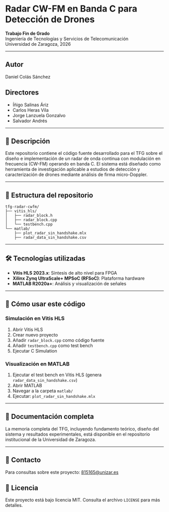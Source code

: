 # Radar CW-FM en Banda C para Detección de Drones

**Trabajo Fin de Grado**  
Ingeniería de Tecnologías y Servicios de Telecomunicación  
Universidad de Zaragoza, 2026

---

## Autor
Daniel Colás Sánchez

## Directores
- Íñigo Salinas Áriz
- Carlos Heras Vila
- Jorge Lanzuela Gonzalvo
- Salvador Andrés

---

## 📖 Descripción

Este repositorio contiene el código fuente desarrollado para el TFG sobre el diseño e implementación de un radar de onda continua con modulación en frecuencia (CW-FM) operando en banda C. El sistema está diseñado como herramienta de investigación aplicable a estudios de detección y caracterización de drones mediante análisis de firma micro-Doppler.

---

## 📁 Estructura del repositorio
```
tfg-radar-cwfm/
├── vitis_hls/
│   ├── radar_block.h
│   ├── radar_block.cpp
│   └── testbench.cpp
└── matlab/
    ├── plot_radar_sin_handshake.mlx
    ├── radar_data_sin_handshake.csv
```

---

## 🛠️ Tecnologías utilizadas

- **Vitis HLS 2023.x**: Síntesis de alto nivel para FPGA
- **Xilinx Zynq UltraScale+ MPSoC (RFSoC)**: Plataforma hardware
- **MATLAB R2020a+**: Análisis y visualización de señales

---

## 🚀 Cómo usar este código

### Simulación en Vitis HLS

1. Abrir Vitis HLS
2. Crear nuevo proyecto
3. Añadir `radar_block.cpp` como código fuente
4. Añadir `testbench.cpp` como test bench
5. Ejecutar C Simulation

### Visualización en MATLAB

1. Ejecutar el test bench en Vitis HLS (genera `radar_data_sin_handshake.csv`)
2. Abrir MATLAB
3. Navegar a la carpeta `matlab/`
4. Ejecutar: `plot_radar_sin_handshake.mlx`

---

## 📄 Documentación completa

La memoria completa del TFG, incluyendo fundamento teórico, diseño del sistema y resultados experimentales, está disponible en el repositorio institucional de la Universidad de Zaragoza.

---

## 📧 Contacto

Para consultas sobre este proyecto: 815165@unizar.es

## 📜 Licencia

Este proyecto está bajo licencia MIT. Consulta el archivo `LICENSE` para más detalles.
```
